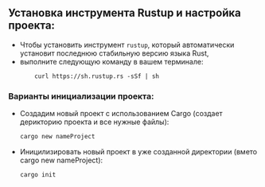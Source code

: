 ## Установка инструмента Rustup и настройка проекта:
- Чтобы установить инструмент `rustup`, который автоматически установит последнюю стабильную версию языка Rust,
- выполните следующую команду в вашем терминале:
    ```bash:
        curl https://sh.rustup.rs -sSf | sh
    ```

### Варианты инициализации проекта:
- Создадим новый проект с использованием Cargo (создает дерикторию проекта и все нужные файлы):
    ```bash
    cargo new nameProject
    ```

- Иницилизировать новый проект в уже созданной директории (вмето cargo new nameProject):
    ```bash
    cargo init
    ```

